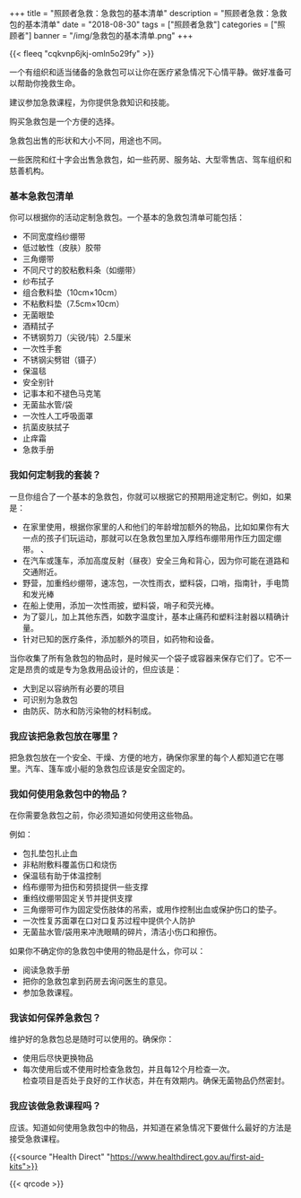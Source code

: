 ﻿+++
title = "照顾者急救：急救包的基本清单"
description = "照顾者急救：急救包的基本清单"
date = "2018-08-30"
tags = ["照顾者急救"]
categories = ["照顾者"]
banner = "/img/急救包的基本清单.png"
+++

{{< fleeq "cqkvnp6jkj-omln5o29fy" >}}

              
一个有组织和适当储备的急救包可以让你在医疗紧急情况下心情平静。做好准备可以帮助你挽救生命。              

建议参加急救课程，为你提供急救知识和技能。              

购买急救包是一个方便的选择。              

急救包出售的形状和大小不同，用途也不同。              

一些医院和红十字会出售急救包，如一些药房、服务站、大型零售店、驾车组织和慈善机构。              

### 基本急救包清单              

你可以根据你的活动定制急救包。一个基本的急救包清单可能包括：              

- 不同宽度绉纱绷带              
- 低过敏性（皮肤）胶带              
- 三角绷带              
- 不同尺寸的胶粘敷料条（如绷带）              
- 纱布拭子              
- 组合敷料垫（10cm×10cm）              
- 不粘敷料垫（7.5cm×10cm）              
- 无菌眼垫              
- 酒精拭子              
- 不锈钢剪刀（尖锐/钝）2.5厘米              
- 一次性手套              
- 不锈钢尖劈钳（镊子）              
- 保温毯              
- 安全别针              
- 记事本和不褪色马克笔              
- 无菌盐水管/袋              
- 一次性人工呼吸面罩             
- 抗菌皮肤拭子              
- 止痒霜              
- 急救手册              

### 我如何定制我的套装？              

一旦你组合了一个基本的急救包，你就可以根据它的预期用途定制它。例如，如果是：              

- 在家里使用，根据你家里的人和他们的年龄增加额外的物品，比如如果你有大一点的孩子们玩运动，那就可以在急救包里加入厚绉布绷带用作压力固定绷带。              、
- 在汽车或篷车，添加高度反射（昼夜）安全三角和背心，因为你可能在道路和交通附近。              
- 野营，加重绉纱绷带，速冻包，一次性雨衣，塑料袋，口哨，指南针，手电筒和发光棒              
- 在船上使用，添加一次性雨披，塑料袋，哨子和荧光棒。              
- 为了婴儿，加上其他东西，如数字温度计，基本止痛药和塑料注射器以精确计量。              
- 针对已知的医疗条件，添加额外的项目，如药物和设备。               

当你收集了所有急救包的物品时，是时候买一个袋子或容器来保存它们了。它不一定是昂贵的或是专为急救用品设计的，但应该是：              

- 大到足以容纳所有必要的项目              
- 可识别为急救包              
- 由防灰、防水和防污染物的材料制成。              

### 我应该把急救包放在哪里？              

把急救包放在一个安全、干燥、方便的地方，确保你家里的每个人都知道它在哪里。汽车、篷车或小艇的急救包应该是安全固定的。              

### 我如何使用急救包中的物品？              

在你需要急救包之前，你必须知道如何使用这些物品。              

例如：       

- 包扎垫包扎止血              
- 非粘附敷料覆盖伤口和烧伤              
- 保温毯有助于体温控制              
- 绉布绷带为扭伤和劳损提供一些支撑              
- 重绉纹绷带固定关节并提供支撑              
- 三角绷带可作为固定受伤肢体的吊索，或用作控制出血或保护伤口的垫子。              
- 一次性复苏面罩在口对口复苏过程中提供个人防护              
- 无菌盐水管/袋用来冲洗眼睛的碎片，清洁小伤口和擦伤。              

如果你不确定你的急救包中使用的物品是什么，你可以：    

- 阅读急救手册              
- 把你的急救包拿到药房去询问医生的意见。              
- 参加急救课程。              

### 我该如何保养急救包？              

维护好的急救包总是随时可以使用的。确保你：          

- 使用后尽快更换物品              
- 每次使用后或不使用时检查急救包，并且每12个月检查一次。              
检查项目是否处于良好的工作状态，并在有效期内。确保无菌物品仍然密封。              

### 我应该做急救课程吗？              

应该。知道如何使用急救包中的物品，并知道在紧急情况下要做什么最好的方法是接受急救课程。     

{{<source "Health Direct" "https://www.healthdirect.gov.au/first-aid-kits">}}	

 {{< qrcode >}}